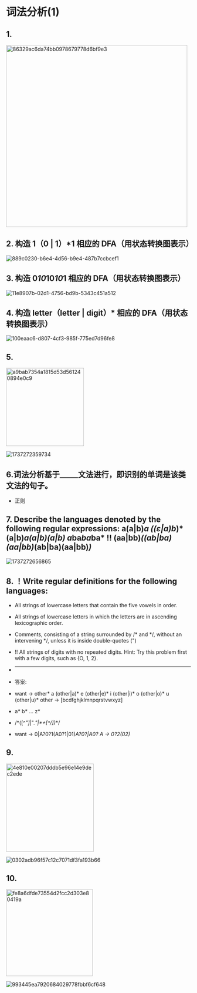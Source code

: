 # 词法分析(1)
## 1.
<img width="494" alt="86329ac6da74bb0978679778d6bf9e3" src="https://github.com/user-attachments/assets/b2f4edcd-c8f9-4487-9c9a-f48ebcf09bfa" />


## 2. 构造 1（0 | 1）*1 相应的 DFA（用状态转换图表示）

![889c0230-b6e4-4d56-b9e4-487b7ccbcef1](https://github.com/user-attachments/assets/174f3b67-2636-4767-8f8f-46effe11fe6c)

## 3. 构造 0*10*10*10*1 相应的 DFA（用状态转换图表示）

![11e8907b-02d1-4756-bd9b-5343c451a512](https://github.com/user-attachments/assets/30df4d00-309c-4577-acf3-9ae8bf169d8e)

## 4. 构造 letter（letter | digit）* 相应的 DFA（用状态转换图表示）

![100eaac6-d807-4cf3-985f-775ed7d96fe8](https://github.com/user-attachments/assets/552f547e-3d8c-4b9c-b3d2-a66521e401ee)


## 5. 
<img width="212" alt="a9bab7354a1815d53d561240894e0c9" src="https://github.com/user-attachments/assets/f26e18eb-e9ad-4e36-9375-9d415399420c" />


![1737272359734](https://github.com/user-attachments/assets/c880ae2d-2f93-428c-b9df-0e588c859dc0)


## 6.词法分析基于_____文法进行，即识别的单词是该类文法的句子。
* 正则

## 7. Describe the languages denoted by the following regular expressions: a(a|b)*a  ((ε|a)b*)*   (a|b)*a(a|b)(a|b)  a*ba*ba*ba*  !! (aa|bb)*((ab|ba)(aa|bb)*(ab|ba)(aa|bb)*)*

![1737272656865](https://github.com/user-attachments/assets/ae8f3389-9e0c-40e3-83c6-9fbdf4a3795d)


## 8. ！Write regular definitions for the following languages:
* All strings of lowercase letters that contain the five vowels in order.
* All strings of lowercase letters in which the letters are in ascending lexicographic order.
* Comments, consisting of a string surrounded by /* and */, without an intervening */, unless it is inside double-quotes (")
* !! All strings of digits with no repeated digits. Hint: Try this problem first with a few digits, such as {O, 1, 2}.


* -----------------
* 答案:
* want -> other* a (other|a)* e (other|e)* i (other|i)* o (other|o)* u (other|u)*    other -> [bcdfghjklmnpqrstvwxyz]
* a* b* ... z*
* \/\*([^*"]*|".*"|\*+[^/])*\*\/
* want -> 0|A?0?1(A0?1|01)*A?0?|A0?    A -> 0?2(02)*



## 9.
<img width="239" alt="4e810e00207dddb5e96e14e9dec2ede" src="https://github.com/user-attachments/assets/23f86d31-cea9-4051-a593-0493753ef38b" />

![0302adb96f57c12c7071df3fa193b66](https://github.com/user-attachments/assets/ef5b9f6b-72a3-4ebf-906d-7a28457d3e37)


## 10.
<img width="236" alt="fe8a6dfde73554d2fcc2d303e80419a" src="https://github.com/user-attachments/assets/edd6d13e-47b5-4338-9b2e-069b9d0402c2" />

![993445ea7920684029778fbbf6cf648](https://github.com/user-attachments/assets/ef64e206-5230-4c81-8148-8d1464bd2212)

